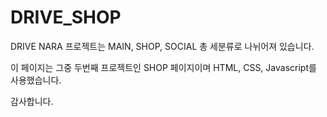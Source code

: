 # DRIVE_SHOP

DRIVE NARA 프로젝트는 MAIN, SHOP, SOCIAL 총 세분류로 나뉘어져 있습니다.

이 페이지는 그중 두번째 프로젝트인 SHOP 페이지이며 HTML, CSS, Javascript를 사용했습니다.

감사합니다.

